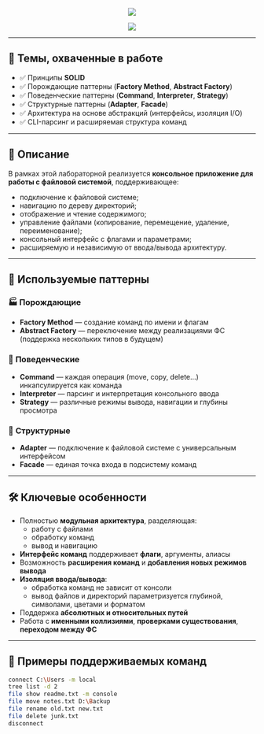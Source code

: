 <p align="center">
  <img src="https://readme-typing-svg.herokuapp.com?font=Fira+Code&size=30&duration=2000&pause=1000&color=FFFF00&center=true&vCenter=true&width=800&lines=Лабораторная+работа+№4" />
</p>
<p align="center">
  <img src="https://readme-typing-svg.herokuapp.com?font=Fira+Code&size=22&duration=2000&pause=1000&color=00FF00&center=true&vCenter=true&width=800&lines=Консольный+файловый+менеджер+на+C%23" />
</p>

---

## 🧠 Темы, охваченные в работе

- ✅ Принципы **SOLID**
- ✅ Порождающие паттерны (**Factory Method**, **Abstract Factory**)
- ✅ Поведенческие паттерны (**Command**, **Interpreter**, **Strategy**)
- ✅ Структурные паттерны (**Adapter**, **Facade**)
- ✅ Архитектура на основе абстракций (интерфейсы, изоляция I/O)
- ✅ CLI-парсинг и расширяемая структура команд

---

## 📁 Описание

В рамках этой лабораторной реализуется **консольное приложение для работы с файловой системой**, поддерживающее:

- подключение к файловой системе;
- навигацию по дереву директорий;
- отображение и чтение содержимого;
- управление файлами (копирование, перемещение, удаление, переименование);
- консольный интерфейс с флагами и параметрами;
- расширяемую и независимую от ввода/вывода архитектуру.

---

## 🧱 Используемые паттерны

### 🏭 **Порождающие**
- **Factory Method** — создание команд по имени и флагам
- **Abstract Factory** — переключение между реализациями ФС (поддержка нескольких типов в будущем)

### 🔁 **Поведенческие**
- **Command** — каждая операция (move, copy, delete...) инкапсулируется как команда
- **Interpreter** — парсинг и интерпретация консольного ввода
- **Strategy** — различные режимы вывода, навигации и глубины просмотра

### 🧩 **Структурные**
- **Adapter** — подключение к файловой системе с универсальным интерфейсом
- **Facade** — единая точка входа в подсистему команд

---

## 🛠 Ключевые особенности

- Полностью **модульная архитектура**, разделяющая:
  - работу с файлами
  - обработку команд
  - вывод и навигацию
- **Интерфейс команд** поддерживает **флаги**, аргументы, алиасы
- Возможность **расширения команд** и **добавления новых режимов вывода**
- **Изоляция ввода/вывода**:
  - обработка команд не зависит от консоли
  - вывод файлов и директорий параметризуется глубиной, символами, цветами и форматом
- Поддержка **абсолютных и относительных путей**
- Работа с **именными коллизиями**, **проверками существования**, **переходом между ФС**

---

## 📑 Примеры поддерживаемых команд

```bash
connect C:\Users -m local
tree list -d 2
file show readme.txt -m console
file move notes.txt D:\Backup
file rename old.txt new.txt
file delete junk.txt
disconnect

